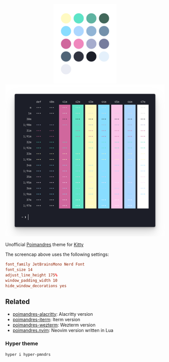 <p align="middle">
  <img src="assets/dots.png" width="200" />
  <img src="assets/screencap.png" />
</p>

Unofficial [Poimandres](https://github.com/drcmda/poimandres-theme) theme for [Kitty](https://github.com/kovidgoyal/kitty)

The screencap above uses the following settings:

```conf
font_family JetBrainsMono Nerd Font
font_size 14
adjust_line_height 175%
window_padding_width 10
hide_window_decorations yes
```

## Related

- [poimandres-alacritty][poimandres-alacritty]: Alacritty version
- [poimandres-iterm][poimandres-iterm]: Iterm version
- [poimandres-wezterm][poimandres-wezterm]: Wezterm version
- [poimandres.nvim][poimandres.nvim]: Neovim version written in Lua

[poimandres-alacritty]: https://github.com/z0al/poimandres-alacritty
[poimandres-iterm]: https://github.com/alii/poimandres-iterm
[poimandres-wezterm]: https://github.com/olivercederborg/poimandres-wezterm
[poimandres.nvim]: https://github.com/olivercederborg/poimandres.nvim

### Hyper theme

```bash
hyper i hyper-pmndrs
```
